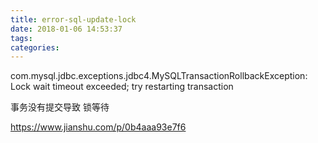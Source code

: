 ```yaml
---
title: error-sql-update-lock
date: 2018-01-06 14:53:37
tags:
categories:
---
```

com.mysql.jdbc.exceptions.jdbc4.MySQLTransactionRollbackException: Lock wait timeout exceeded; try restarting transaction

事务没有提交导致 锁等待


https://www.jianshu.com/p/0b4aaa93e7f6